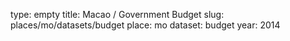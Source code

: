 type: empty
title: Macao / Government Budget
slug: places/mo/datasets/budget
place: mo
dataset: budget
year: 2014
